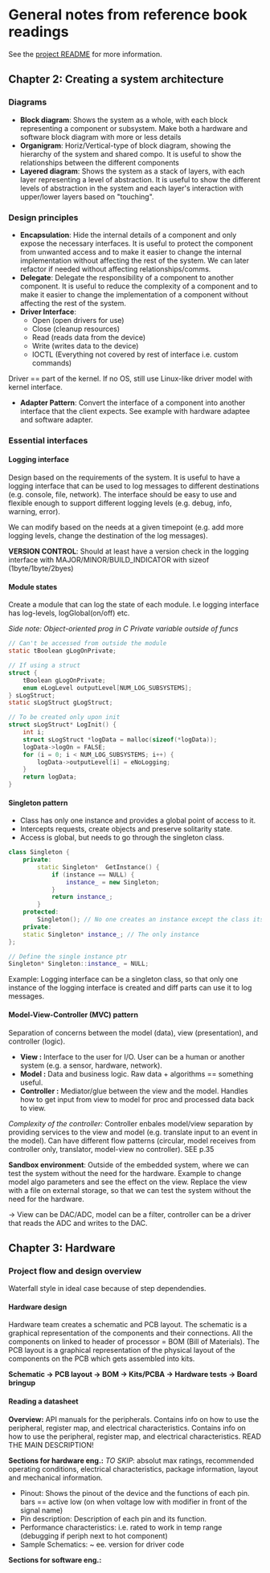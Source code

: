 # General notes from reference book readings
See the [project README](../README.md) for more information.

## Chapter 2: Creating a system architecture
### Diagrams
- **Block diagram**: Shows the system as a whole, with each block representing a component or subsystem. Make both a hardware and software block diagram with more or less details
- **Organigram**: Horiz/Vertical-type of block diagram, showing the hierarchy of the system and shared compo. It is useful to show the relationships between the different components
- **Layered diagram**: Shows the system as a stack of layers, with each layer representing a level of abstraction. It is useful to show the different levels of abstraction in the system and each layer's interaction with upper/lower layers based on "touching".

### Design principles
- **Encapsulation**: Hide the internal details of a component and only expose the necessary interfaces. It is useful to protect the component from unwanted access and to make it easier to change the internal implementation without affecting the rest of the system.
We can later refactor if needed without affecting relationships/comms.
- **Delegate**: Delegate the responsibility of a component to another component. It is useful to reduce the complexity of a component and to make it easier to change the implementation of a component without affecting the rest of the system.
- **Driver Interface**:
    - Open (open drivers for use)
    - Close (cleanup resources)
    - Read (reads data from the device)
    - Write (writes data to the device)
    - IOCTL (Everything not covered by rest of interface i.e. custom commands)

Driver == part of the kernel. If no OS, still use Linux-like driver model with kernel interface.
- **Adapter Pattern**: Convert the interface of a component into another interface that the client expects. See example with hardware adaptee and software adapter.

### Essential interfaces
#### Logging interface
Design based on the requirements of the system. It is useful to have a logging interface that can be used to log messages to different destinations (e.g. console, file, network). The interface should be easy to use and flexible enough to support different logging levels (e.g. debug, info, warning, error).

We can modify based on the needs at a given timepoint (e.g. add more logging levels, change the destination of the log messages).

**VERSION CONTROL**:
Should at least have a version check in the logging interface with MAJOR/MINOR/BUILD_INDICATOR with sizeof (1byte/1byte/2byes)

#### Module states
Create a module that can log the state of each module. I.e logging interface has log-levels, logGlobal(on/off) etc.

*Side note: Object-oriented prog in C*
*Private variable outside of funcs*
```c
// Can't be accessed from outside the module
static tBoolean gLogOnPrivate;

// If using a struct
struct {
    tBoolean gLogOnPrivate;
    enum eLogLevel outputLevel[NUM_LOG_SUBSYSTEMS];
} sLogStruct;
static sLogStruct gLogStruct;

// To be created only upon init
struct sLogStruct* LogInit() {
    int i;
    struct sLogStruct *logData = malloc(sizeof(*logData));
    logData->logOn = FALSE;
    for (i = 0; i < NUM_LOG_SUBSYSTEMS; i++) {
        logData->outputLevel[i] = eNoLogging;
    }
    return logData;
}
```
#### Singleton pattern
- Class has only one instance and provides a global point of access to it. 
- Intercepts requests, create objects and preserve solitarity state.
- Access is global, but needs to go through the singleton class.

```cpp
class Singleton {
    private:
        static Singleton*  GetInstance() {
            if (instance == NULL) {
                instance_ = new Singleton;
            }
            return instance_;
        }
    protected:
        Singleton(); // No one creates an instance except the class itself
    private:
    static Singleton* instance_; // The only instance
};

// Define the single instance ptr
Singleton* Singleton::instance_ = NULL;
```
Example: Logging interface can be a singleton class, so that only one instance of the logging interface is created and diff parts can use  it to log messages.

#### Model-View-Controller (MVC) pattern
Separation of concerns between the model (data), view (presentation), and controller (logic).
- **View :** Interface to the user for I/O. User can be a human or another system (e.g. a sensor, hardware, network).
- **Model :** Data and business logic. Raw data + algorithms == something useful.
- **Controller :** Mediator/glue between the view and the model. Handles how to get input from view to model for proc and processed data back to view.

*Complexity of the controller:*
Controller enbales model/view separation by providing services to the view and model (e.g. translate input to an event in the model). Can have different flow patterns (circular, model receives from controller only, translator, model-view no controller). SEE p.35

**Sandbox environment**: Outside of the embedded system, where we can test the system without the need for the hardware. Example to change model algo parameters and see the effect on the view.
Replace the view with a file on external storage, so that we can test the system without the need for the hardware.

-> View can be DAC/ADC, model can be a filter, controller can be a driver that reads the ADC and writes to the DAC.

## Chapter 3: Hardware
### Project flow and design overview
Waterfall style in ideal case because of step dependendies.

#### Hardware design
Hardware team creates a schematic and PCB layout. The schematic is a graphical representation of the components and their connections. All the components on linked to header of processor = BOM (Bill of Materials). The PCB layout is a graphical representation of the physical layout of the components on the PCB which gets assembled into kits.

**Schematic -> PCB layout -> BOM -> Kits/PCBA -> Hardware tests -> Board bringup**

#### Reading a datasheet

**Overview:**
API manuals for the peripherals. Contains info on how to use the peripheral, register map, and electrical characteristics. Contains info on how to use the peripheral, register map, and electrical characteristics. READ THE MAIN DESCRIPTION!

**Sections for hardware eng.:**
*TO SKIP*:
absolut max ratings, recommended operating conditions, electrical characteristics, package information, layout and mechanical information.
- Pinout: 
Shows the pinout of the device and the functions of each pin. bars == active low (on when voltage low with modifier in front of the signal name)
- Pin description:
Description of each pin and its function.
- Performance characteristics:
i.e. rated to work in temp range (debugging if periph next to hot component)
- Sample Schematics:
~ ee. version for driver code 

**Sections for software eng.:**


